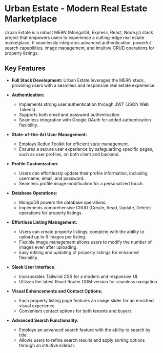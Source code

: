 # Urban Estate - Modern Real Estate Marketplace

Urban Estate is a robust MERN (MongoDB, Express, React, Node.js) stack project that empowers users to experience a cutting-edge real estate marketplace. It seamlessly integrates advanced authentication, powerful search capabilities, image management, and intuitive CRUD operations for property listings.

## Key Features

- **Full Stack Development:** Urban Estate leverages the MERN stack, providing users with a seamless and responsive real estate experience.

- **Authentication:**
  - Implements strong user authentication through JWT (JSON Web Tokens).
  - Supports both email and password authentication.
  - Seamless integration with Google OAuth for added authentication flexibility.

- **State-of-the-Art User Management:**
  - Employs Redux Toolkit for efficient state management.
  - Ensures a secure user experience by safeguarding specific pages, such as user profiles, on both client and backend.

- **Profile Customization:**
  - Users can effortlessly update their profile information, including username, email, and password.
  - Seamless profile image modification for a personalized touch.

- **Database Operations:**
  - MongoDB powers the database operations.
  - Implements comprehensive CRUD (Create, Read, Update, Delete) operations for property listings.

- **Effortless Listing Management:**
  - Users can create property listings, complete with the ability to upload up to 6 images per listing.
  - Flexible image management allows users to modify the number of images even after uploading.
  - Easy editing and updating of property listings for enhanced flexibility.

- **Sleek User Interface:**
  - Incorporates Tailwind CSS for a modern and responsive UI.
  - Utilizes the latest React Router DOM version for seamless navigation.

- **Visual Enhancements and Contact Options:**
  - Each property listing page features an image slider for an enriched visual experience.
  - Convenient contact options for both tenants and buyers.

- **Advanced Search Functionality:**
  - Employs an advanced search feature with the ability to search by title.
  - Allows users to refine search results and apply sorting options through an intuitive sidebar.

